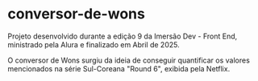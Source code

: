 # conversor-de-wons
Projeto desenvolvido durante a edição 9 da Imersão Dev - Front End, ministrado pela Alura e finalizado em Abril de 2025.

O conversor de Wons surgiu da ideia de conseguir quantificar os valores mencionados na série Sul-Coreana "Round 6", exibida pela Netflix.
